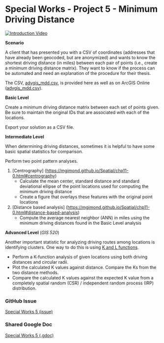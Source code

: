 # Special Works - Project 5 - Minimum Driving Distance

[![Introduction Video](http://img.youtube.com/vi/-3klc9kqb8Q/0.jpg)](https://youtu.be/-3klc9kqb8Q "Special Works 5")

**Scenario**

A client that has presented you with a CSV of coordinates (addresses that have already been geocoded, but are anonymized) and wants to know the shortest driving distance (in miles) between each pair of points (i.e., create a minimum driving distance matrix). 
They want to know if the process can be automated and need an explanation of the procedure for their thesis. 

The CSV, [advgis_mdd.csv](./advgis_mdd.csv), is provided here as well as on ArcGIS Online ([advgis_mdd.csv](https://wm-gis.maps.arcgis.com/home/item.html?id=85ef209e191b41419ca555492c60935a)).

**Basic Level**

Create a minimum driving distance matrix between each set of points given.
Be sure to maintain the original IDs that are associated with each of the locations.

Export your solution as a CSV file.

**Intermediate Level**

When determining driving distances, sometimes it is helpful to have some basic spatial statistics for comparison.

Perform two point pattern analyses.

1. [Centrography] (https://mgimond.github.io/Spatial/chp11-0.html#centrography)
    * Calculate the mean center, standard distance and standard deviational ellipse of the point locations used for computing the minimum driving distance
    * Create a figure that overlays these features with the original point locations
2. [Distance based analysis] (https://mgimond.github.io/Spatial/chp11-0.html#distance-based-analysis)
    * Compute the average nearest neighbor (ANN) in miles using the minimum driving distances found in the Basic Level analysis

**Advanced Level** (_GIS 520_)

Another important statistic for analyzing driving routes among locations is identifying clusters.
One way to do this is using [K and L functions](https://mgimond.github.io/Spatial/chp11-0.html#k-and-l-functions).

* Perform a K-function analysis of given locations using both driving distances and circular radii.
* Plot the calculated K values against distance. Compare the Ks from the two distance methods.
* Compare the calculated K values against the expected K value from a completely spatial random (CSR) / independent random process (IRP) distribution.

### GitHub Issue
[Special Works 5 (issue)](https://github.com/cga-wm/advgis-echo/issues/6)

### Shared Google Doc
[Special Works 5 (.gdoc)](https://docs.google.com/document/d/13WM2O0EUuvhKQrr0pYtatrSYoXHJNr2ITgqN0KYDg6g/edit?usp=sharing)
